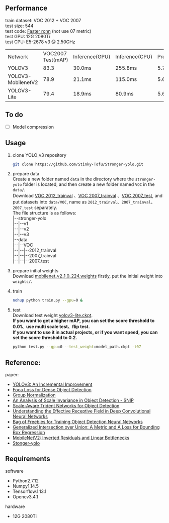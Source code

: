 ## Performance<br>
train dataset: VOC 2012 + VOC 2007<br>
test size: 544<br>
test code: [Faster rcnn](https://github.com/rbgirshick/py-faster-rcnn/blob/master/lib/datasets/voc_eval.py) (not use 07 metric)<br>
test GPU: 12G 2080Ti<br>
test CPU: E5-2678 v3 @ 2.50GHz

<table>
   <tr><td>Network</td><td>VOC2007 Test(mAP)</td><td>Inference(GPU)</td><td>Inference(CPU)</td><td>Preprocess(CPU)</td><td>Postprocess(CPU)</td><td>NMS(CPU)</td><td>Params</td></tr>
   <tr><td>YOLOV3</td><td>83.3</td><td>30.0ms</td><td>255.8ms</td><td>5.7ms</td><td>6.9ms</td><td>10.0ms</td><td>248M</td></tr>
   <tr><td>YOLOV3-MobilenetV2</td><td>78.9</td><td>21.1ms</td><td>115.0ms</td><td>5.6ms</td><td>6.4ms</td><td>11.0ms</td><td>93.2M</td></tr>
   <tr><td>YOLOV3-Lite</td><td>79.4</td><td>18.9ms</td><td>80.9ms</td><td>5.6ms</td><td>6.1ms</td><td>11.8ms</td><td>27.3M</td></tr>
</table>

## To do
- [ ] Model compression<br>

## Usage
1. clone YOLO_v3 repository
    ``` bash
    git clone https://github.com/Stinky-Tofu/Stronger-yolo.git
    ```
2. prepare data<br>
    Create a new folder named `data` in the directory where the `stronger-yolo` folder 
    is located, and then create a new folder named `VOC` in the `data/`.<br>
    Download [VOC 2012_trainval](http://host.robots.ox.ac.uk/pascal/VOC/voc2012/VOCtrainval_11-May-2012.tar)
    、[VOC 2007_trainval](http://host.robots.ox.ac.uk/pascal/VOC/voc2007/VOCtrainval_06-Nov-2007.tar)
    、[VOC 2007_test](http://host.robots.ox.ac.uk/pascal/VOC/voc2007/VOCtest_06-Nov-2007.tar), and put datasets into `data/VOC`,
    name as `2012_trainval`、`2007_trainval`、`2007_test` separately. <br>
    The file structure is as follows:<br>
    |--stronger-yolo<br>
    |--|--v1<br>
    |--|--v2<br>
    |--|--v3<br>
    |--data<br>
    |--|--VOC<br>
    |--|--|--2012_trainval<br>
    |--|--|--2007_trainval<br>
    |--|--|--2007_test<br>
3. prepare initial weights<br>
    Download [mobilenet_v2_1.0_224.weights](https://storage.googleapis.com/mobilenet_v2/checkpoints/mobilenet_v2_1.0_224.tgz) firstly, 
    put the initial weight into `weights/`.
    
4. train<br>
    ``` bash
    nohup python train.py --gpu=0 &
    ```
5. test<br>
    Download test weight [yolov3-lite.ckpt](https://drive.google.com/drive/folders/16Go8A676NzQD3DQF4Um8Yan2tjWd_94o).<br>
    **If you want to get a higher mAP, you can set the score threshold to 0.01、use multi scale test、flip test.<br>
    If you want to use it in actual projects, or if you want speed, you can set the score threshold to 0.2.<br>**
    ``` bash
    python test.py --gpu=0 --test_weight=model_path.ckpt -t07
    ```
     
## Reference:<br>
paper: <br>
- [YOLOv3: An Incremental Improvement](https://arxiv.org/abs/1804.02767)<br>
- [Foca Loss for Dense Object Detection](https://arxiv.org/abs/1708.02002)<br>
- [Group Normalization](https://arxiv.org/abs/1803.08494)<br>
- [An Analysis of Scale Invariance in Object Detection - SNIP](https://arxiv.org/abs/1711.08189)<br>
- [Scale-Aware Trident Networks for Object Detection](https://arxiv.org/abs/1901.01892)<br>
- [Understanding the Effective Receptive Field in Deep Convolutional Neural Networks](https://arxiv.org/abs/1701.04128)<br>
- [Bag of Freebies for Training Object Detection Neural Networks](https://arxiv.org/pdf/1902.04103.pdf)<br>
- [Generalized Intersection over Union: A Metric and A Loss for Bounding Box Regression](https://arxiv.org/abs/1902.09630)<br>
- [MobileNetV2: Inverted Residuals and Linear Bottlenecks](https://arxiv.org/abs/1801.04381)<br>
- [Stonger-yolo](https://github.com/Stinky-Tofu/Stronger-yolo)<br>
 
## Requirements
software
- Python2.7.12 <br>
- Numpy1.14.5<br>
- Tensorflow.1.13.1 <br>
- Opencv3.4.1 <br>

hardware
- 12G 2080Ti
